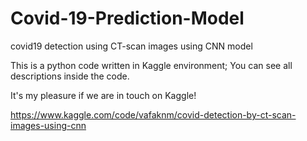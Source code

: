 # Covid-19-Prediction-Model
covid19 detection using CT-scan images using CNN model

This is a python code written in Kaggle environment; You can see all descriptions inside the code.

It's my pleasure if we are in touch on Kaggle!

https://www.kaggle.com/code/vafaknm/covid-detection-by-ct-scan-images-using-cnn
